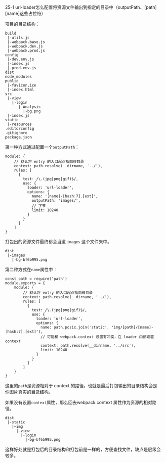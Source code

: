 25-1 url-loader怎么配置将资源文件输出到指定的目录中（outputPath、[path] [name]这些占位符）

项目的目录结构：

```
build
 |-utils.js
 |-webpack.base.js
 |-webpack.dev.js
 |-webpack.prod.js
config
 |-dev.env.js
 |-index.js
 |-prod.env.js
dist
node_modules
public
 |-favicon.ico
 |-index.html
src
 |-view
   |-login
      |-Analysis
        |-bg.png
 |-index.js
static
 |-resources
.editorconfig
.gitignore
package.json
```


第一种方式通过配置一个`outputPath`：

```
module: {
    // 默认将 entry 的入口起点指向根目录
    context: path.resolve(__dirname, '../'),
    rules: [
      {
        test: /\.(jpg|png|gif)$/,
        use: {
          loader: 'url-loader',
          options: {
            name: '[name]-[hash:7].[ext]',
            outputPath: 'images/',
            // 字节
            limit: 10240
          }
        }
      }
    ]
}
```

打包出的资源文件最终都会当道 `images` 这个文件夹中。

```
dist
 |-images
   |-bg-bf6b995.png
```

第二种方式在`name`属性中：

```
const path = require('path')
module.exports = {
    module: {
        // 默认将 entry 的入口起点指向根目录
        context: path.resolve(__dirname, '../'),
        rules: [
          {
            test: /\.(jpg|png|gif)$/,
            use: {
              loader: 'url-loader',
              options: {
                name: path.posix.join('static', 'img/[path]/[name]-[hash:7].[ext]'),
                // 可能和 webpack.context 设置有冲突，在 loader 内部设置 context
                context: path.resolve(__dirname, '../src'),
                limit: 10240
              }
            }
          }
        ]
    }
}
```

这里的`path`是资源相对于 context 的路径，也就是最后打包输出的目录结构会是你图片真实的目录结构。

如果没有设置`context`属性，那么回去webpack.context 属性作为资源的相对路径。

```
dist
 |-static
   |—img
     |-view
       |-login
         |-bg-bf6b995.png
```

这样好处就是打包后的目录结构和打包前是一样的，方便查找文件，缺点是层级会较多。

